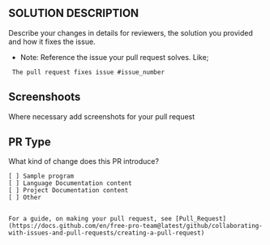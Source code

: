## SOLUTION DESCRIPTION
Describe your changes in details for reviewers, the solution you provided and how it fixes the issue.
- Note: Reference the issue your pull request solves. 
Like;
```
 The pull request fixes issue #issue_number
```
## Screenshoots
Where necessary add screenshots for your pull request

## PR Type
What kind of change does this PR introduce?
```
[ ] Sample program 
[ ] Language Documentation content 
[ ] Project Documentation content
[ ] Other


For a guide, on making your pull request, see [Pull_Request](https://docs.github.com/en/free-pro-team@latest/github/collaborating-with-issues-and-pull-requests/creating-a-pull-request)
